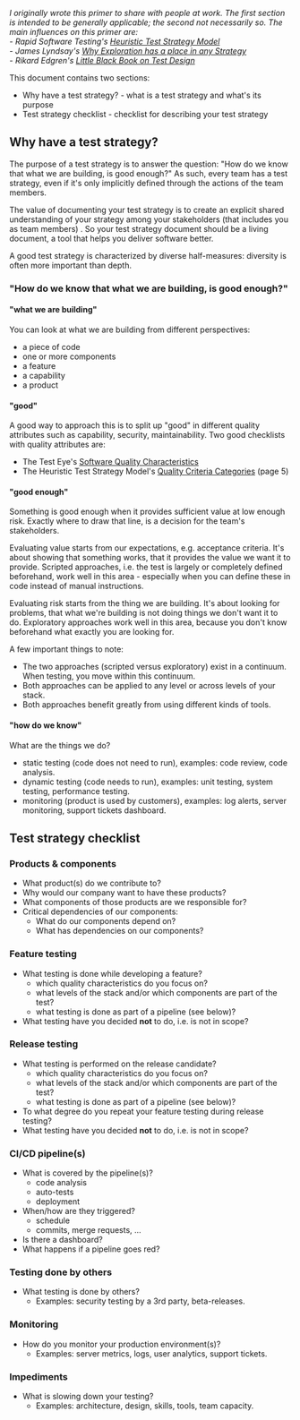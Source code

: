 <!--
.. title: Test strategy primer
.. slug: test-strategy-primer
.. date: 2019-01-29 21:34:19 UTC+01:00
.. tags: test strategy, test management, context-driven testing
.. category: test strategy
.. link: 
.. description:
.. type: text
-->

*I originally wrote this primer to share with people at work. The first section is intended to be generally applicable; the second not necessarily so. The main influences on this primer are:*  
*- Rapid Software Testing's [Heuristic Test Strategy Model](https://www.satisfice.com/tools/htsm.pdf)*  
*- James Lyndsay's [Why Exploration has a place in any Strategy](http://www.workroom-productions.com/papers/Exploration%20and%20Strategy.pdf)*  
*- Rikard Edgren's [Little Black Book on Test Design](http://www.thetesteye.com/papers/TheLittleBlackBookOnTestDesign.pdf)*

This document contains two sections:

- Why have a test strategy? - what is a test strategy and what's its purpose
- Test strategy checklist - checklist for describing your test strategy


## Why have a test strategy?
The purpose of a test strategy is to answer the question: "How do we know that what we are building, is good enough?" As such, every team has a test strategy, even if it's only implicitly defined through the actions of the team members.

<!-- TEASER_END -->

The value of documenting your test strategy is to create an explicit shared understanding of your strategy among your stakeholders (that includes you as team members) . So your test strategy document should be a living document, a tool that helps you deliver software better.

A good test strategy is characterized by diverse half-measures: diversity is often more important than depth.

### "How do we know that what we are building, is good enough?"

#### "what we are building"
You can look at what we are building from different perspectives:

- a piece of code
- one or more components
- a feature
- a capability
- a product

#### "good"
A good way to approach this is to split up "good" in different quality attributes such as capability, security, maintainability. Two good checklists with quality attributes are:

- The Test Eye's [Software Quality Characteristics](http://thetesteye.com/posters/TheTestEye_SoftwareQualityCharacteristics.pdf)
- The Heuristic Test Strategy Model's [Quality Criteria Categories](https://www.satisfice.com/tools/htsm.pdf) (page 5)

#### "good enough"
Something is good enough when it provides sufficient value at low enough risk. Exactly where to draw that line, is a decision for the team's stakeholders.

Evaluating value starts from our expectations, e.g. acceptance criteria. It's about showing that something works, that it provides the value we want it to provide. Scripted approaches, i.e. the test is largely or completely defined beforehand, work well in this area - especially when you can define these in code instead of manual instructions.

Evaluating risk starts from the thing we are building. It's about looking for problems, that what we're building is not doing things we don't want it to do. Exploratory approaches work well in this area, because you don't know beforehand what exactly you are looking for.

A few important things to note:

- The two approaches (scripted versus exploratory) exist in a continuum. When testing, you move within this continuum.
- Both approaches can be applied to any level or across levels of your stack.
- Both approaches benefit greatly from using different kinds of tools.

#### "how do we know"
What are the things we do?

- static testing (code does not need to run), examples: code review, code analysis.
- dynamic testing (code needs to run), examples: unit testing, system testing, performance testing.
- monitoring (product is used by customers), examples: log alerts, server monitoring, support tickets dashboard.

## Test strategy checklist

### Products & components
- What product(s) do we contribute to?
- Why would our company want to have these products?
- What components of those products are we responsible for?
- Critical dependencies of our components:
	- What do our components depend on?
	- What has dependencies on our components?

### Feature testing
- What testing is done while developing a feature?
	- which quality characteristics do you focus on?
	- what levels of the stack and/or which components are part of the test?
	- what testing is done as part of a pipeline (see below)?
- What testing have you decided **not** to do, i.e. is not in scope?

### Release testing
- What testing is performed on the release candidate?
	- which quality characteristics do you focus on?
	- what levels of the stack and/or which components are part of the test?
	- what testing is done as part of a pipeline (see below)?
- To what degree do you repeat your feature testing during release testing?
- What testing have you decided **not** to do, i.e. is not in scope?

### CI/CD pipeline(s)
- What is covered by the pipeline(s)?
	- code analysis
	- auto-tests
	- deployment
- When/how are they triggered?
	- schedule
	- commits, merge requests, ...
- Is there a dashboard?
- What happens if a pipeline goes red?

### Testing done by others
- What testing is done by others?
	- Examples: security testing by a 3rd party, beta-releases.

### Monitoring
- How do you monitor your production environment(s)?
	- Examples: server metrics, logs, user analytics, support tickets.

### Impediments
- What is slowing down your testing?
	- Examples: architecture, design, skills, tools, team capacity.